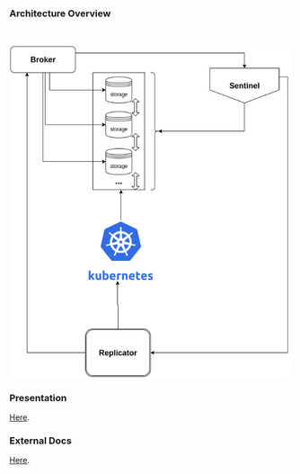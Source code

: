 ### Architecture Overview
<br />  
<p align="center">  
  <a href="https://github.com/emanueljoivo/pubsub">  
    <img src="docs/architecture.png" alt="Logo">  
  </a>    
</p>  

### Presentation
[Here](https://docs.google.com/presentation/d/1Sa15bnUI9pzMW9N6ddSDeZ_gxPUPHqAFM7ShFHPfY30/edit#slide=id.g35f391192_00).

### External Docs
[Here](https://docs.google.com/document/d/1HEXGHM5g_S5nXX7heI5RGDtwNFcFjJjy4SQbeFhwpvY).
